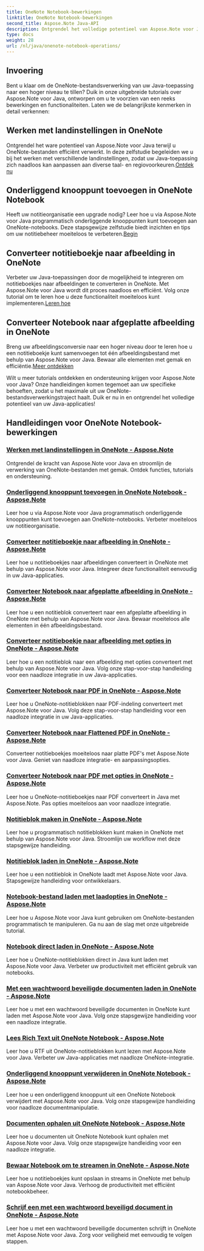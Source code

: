```yaml
---
title: OneNote Notebook-bewerkingen
linktitle: OneNote Notebook-bewerkingen
second_title: Aspose.Note Java-API
description: Ontgrendel het volledige potentieel van Aspose.Note voor Java met onze OneNote Notebook Operations Tutorials. Geef een stapsgewijze handleiding voor het verbeteren van uw Java-apps.
type: docs
weight: 28
url: /nl/java/onenote-notebook-operations/
---
```


## Invoering

Bent u klaar om de OneNote-bestandsverwerking van uw Java-toepassing naar een hoger niveau te tillen? Duik in onze uitgebreide tutorials over Aspose.Note voor Java, ontworpen om u te voorzien van een reeks bewerkingen en functionaliteiten. Laten we de belangrijkste kenmerken in detail verkennen:

## Werken met landinstellingen in OneNote

 Ontgrendel het ware potentieel van Aspose.Note voor Java terwijl u OneNote-bestanden efficiënt verwerkt. In deze zelfstudie begeleiden we u bij het werken met verschillende landinstellingen, zodat uw Java-toepassing zich naadloos kan aanpassen aan diverse taal- en regiovoorkeuren.[Ontdek nu](./working-with-locales/)

## Onderliggend knooppunt toevoegen in OneNote Notebook

Heeft uw notitieorganisatie een upgrade nodig? Leer hoe u via Aspose.Note voor Java programmatisch onderliggende knooppunten kunt toevoegen aan OneNote-notebooks. Deze stapsgewijze zelfstudie biedt inzichten en tips om uw notitiebeheer moeiteloos te verbeteren.[Begin](./add-child-node/)

## Converteer notitieboekje naar afbeelding in OneNote

 Verbeter uw Java-toepassingen door de mogelijkheid te integreren om notitieboekjes naar afbeeldingen te converteren in OneNote. Met Aspose.Note voor Java wordt dit proces naadloos en efficiënt. Volg onze tutorial om te leren hoe u deze functionaliteit moeiteloos kunt implementeren.[Leren hoe](./convert-notebook-to-image/)

## Converteer Notebook naar afgeplatte afbeelding in OneNote

 Breng uw afbeeldingsconversie naar een hoger niveau door te leren hoe u een notitieboekje kunt samenvoegen tot één afbeeldingsbestand met behulp van Aspose.Note voor Java. Bewaar alle elementen met gemak en efficiëntie.[Meer ontdekken](./convert-notebook-to-flattened-image/)

Wilt u meer tutorials ontdekken en ondersteuning krijgen voor Aspose.Note voor Java? Onze handleidingen komen tegemoet aan uw specifieke behoeften, zodat u het maximale uit uw OneNote-bestandsverwerkingstraject haalt. Duik er nu in en ontgrendel het volledige potentieel van uw Java-applicaties!
## Handleidingen voor OneNote Notebook-bewerkingen
### [Werken met landinstellingen in OneNote - Aspose.Note](./working-with-locales/)
Ontgrendel de kracht van Aspose.Note voor Java en stroomlijn de verwerking van OneNote-bestanden met gemak. Ontdek functies, tutorials en ondersteuning.
### [Onderliggend knooppunt toevoegen in OneNote Notebook - Aspose.Note](./add-child-node/)
Leer hoe u via Aspose.Note voor Java programmatisch onderliggende knooppunten kunt toevoegen aan OneNote-notebooks. Verbeter moeiteloos uw notitieorganisatie.
### [Converteer notitieboekje naar afbeelding in OneNote - Aspose.Note](./convert-notebook-to-image/)
Leer hoe u notitieboekjes naar afbeeldingen converteert in OneNote met behulp van Aspose.Note voor Java. Integreer deze functionaliteit eenvoudig in uw Java-applicaties.
### [Converteer Notebook naar afgeplatte afbeelding in OneNote - Aspose.Note](./convert-notebook-to-flattened-image/)
Leer hoe u een notitieblok converteert naar een afgeplatte afbeelding in OneNote met behulp van Aspose.Note voor Java. Bewaar moeiteloos alle elementen in één afbeeldingsbestand.
### [Converteer notitieboekje naar afbeelding met opties in OneNote - Aspose.Note](./convert-notebook-to-image-with-options/)
Leer hoe u een notitieblok naar een afbeelding met opties converteert met behulp van Aspose.Note voor Java. Volg onze stap-voor-stap handleiding voor een naadloze integratie in uw Java-applicaties.
### [Converteer Notebook naar PDF in OneNote - Aspose.Note](./convert-notebook-to-pdf/)
Leer hoe u OneNote-notitieblokken naar PDF-indeling converteert met Aspose.Note voor Java. Volg deze stap-voor-stap handleiding voor een naadloze integratie in uw Java-applicaties.
### [Converteer Notebook naar Flattened PDF in OneNote - Aspose.Note](./convert-notebook-to-flattened-pdf/)
Converteer notitieboekjes moeiteloos naar platte PDF's met Aspose.Note voor Java. Geniet van naadloze integratie- en aanpassingsopties.
### [Converteer Notebook naar PDF met opties in OneNote - Aspose.Note](./convert-notebook-to-pdf-with-options/)
Leer hoe u OneNote-notitieboekjes naar PDF converteert in Java met Aspose.Note. Pas opties moeiteloos aan voor naadloze integratie.
### [Notitieblok maken in OneNote - Aspose.Note](./create-notebook/)
Leer hoe u programmatisch notitieblokken kunt maken in OneNote met behulp van Aspose.Note voor Java. Stroomlijn uw workflow met deze stapsgewijze handleiding.
### [Notitieblok laden in OneNote - Aspose.Note](./loading-notebook/)
Leer hoe u een notitieblok in OneNote laadt met Aspose.Note voor Java. Stapsgewijze handleiding voor ontwikkelaars.
### [Notebook-bestand laden met laadopties in OneNote - Aspose.Note](./load-notebook-file-with-load-options/)
Leer hoe u Aspose.Note voor Java kunt gebruiken om OneNote-bestanden programmatisch te manipuleren. Ga nu aan de slag met onze uitgebreide tutorial.
### [Notebook direct laden in OneNote - Aspose.Note](./load-notebook-instantly/)
Leer hoe u OneNote-notitieblokken direct in Java kunt laden met Aspose.Note voor Java. Verbeter uw productiviteit met efficiënt gebruik van notebooks.
### [Met een wachtwoord beveiligde documenten laden in OneNote - Aspose.Note](./load-password-protected-documents/)
Leer hoe u met een wachtwoord beveiligde documenten in OneNote kunt laden met Aspose.Note voor Java. Volg onze stapsgewijze handleiding voor een naadloze integratie.
### [Lees Rich Text uit OneNote Notebook - Aspose.Note](./read-rich-text/)
Leer hoe u RTF uit OneNote-notitieblokken kunt lezen met Aspose.Note voor Java. Verbeter uw Java-applicaties met naadloze OneNote-integratie.
### [Onderliggend knooppunt verwijderen in OneNote Notebook - Aspose.Note](./remove-child-node/)
Leer hoe u een onderliggend knooppunt uit een OneNote Notebook verwijdert met Aspose.Note voor Java. Volg onze stapsgewijze handleiding voor naadloze documentmanipulatie.
### [Documenten ophalen uit OneNote Notebook - Aspose.Note](./retrieve-documents-from-onenote-notebook/)
Leer hoe u documenten uit OneNote Notebook kunt ophalen met Aspose.Note voor Java. Volg onze stapsgewijze handleiding voor een naadloze integratie.
### [Bewaar Notebook om te streamen in OneNote - Aspose.Note](./save-notebook-to-stream/)
Leer hoe u notitieboekjes kunt opslaan in streams in OneNote met behulp van Aspose.Note voor Java. Verhoog de productiviteit met efficiënt notebookbeheer.
### [Schrijf een met een wachtwoord beveiligd document in OneNote - Aspose.Note](./write-password-protected-document/)
Leer hoe u met een wachtwoord beveiligde documenten schrijft in OneNote met Aspose.Note voor Java. Zorg voor veiligheid met eenvoudig te volgen stappen.